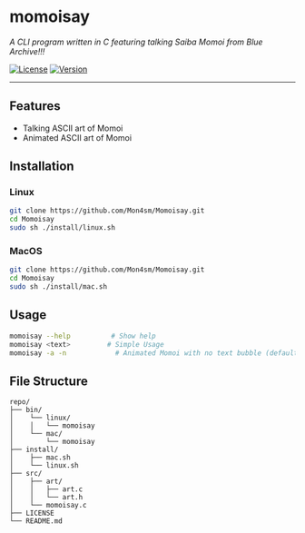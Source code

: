 # momoisay
*A CLI program written in C featuring talking Saiba Momoi from Blue Archive!!!*

[![License](https://img.shields.io/badge/license-GPL--3.0-blue)]()
[![Version](https://img.shields.io/badge/version-1.0.0-green)]()

---

## Features
- Talking ASCII art of Momoi
- Animated ASCII art of Momoi

## Installation

### Linux
```bash
git clone https://github.com/Mon4sm/Momoisay.git
cd Momoisay
sudo sh ./install/linux.sh
```
### MacOS
```bash
git clone https://github.com/Mon4sm/Momoisay.git
cd Momoisay
sudo sh ./install/mac.sh
```
## Usage
```bash
momoisay --help          # Show help
momoisay <text>         # Simple Usage
momoisay -a -n            # Animated Momoi with no text bubble (default version 1)
```

## File Structure
```
repo/
├── bin/ 
│    └── linux/
│    │   └── momoisay
│    └── mac/
│        └── momoisay
├── install/
│    ├── mac.sh
│    └── linux.sh
├── src/
│    ├── art/
│    │   ├── art.c
│    │   └── art.h
│    └── momoisay.c
├── LICENSE
└── README.md
```
